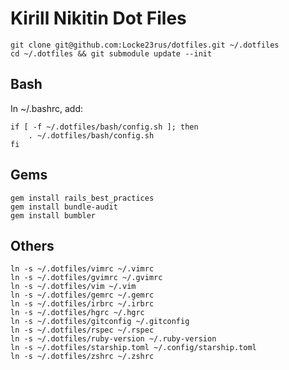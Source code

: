 # Kirill Nikitin Dot Files

    git clone git@github.com:Locke23rus/dotfiles.git ~/.dotfiles
    cd ~/.dotfiles && git submodule update --init

## Bash

In ~/.bashrc, add:

    if [ -f ~/.dotfiles/bash/config.sh ]; then
        . ~/.dotfiles/bash/config.sh
    fi

## Gems

    gem install rails_best_practices
    gem install bundle-audit
    gem install bumbler

## Others

    ln -s ~/.dotfiles/vimrc ~/.vimrc
    ln -s ~/.dotfiles/gvimrc ~/.gvimrc
    ln -s ~/.dotfiles/vim ~/.vim
    ln -s ~/.dotfiles/gemrc ~/.gemrc
    ln -s ~/.dotfiles/irbrc ~/.irbrc
    ln -s ~/.dotfiles/hgrc ~/.hgrc
    ln -s ~/.dotfiles/gitconfig ~/.gitconfig
    ln -s ~/.dotfiles/rspec ~/.rspec
    ln -s ~/.dotfiles/ruby-version ~/.ruby-version
    ln -s ~/.dotfiles/starship.toml ~/.config/starship.toml
    ln -s ~/.dotfiles/zshrc ~/.zshrc
